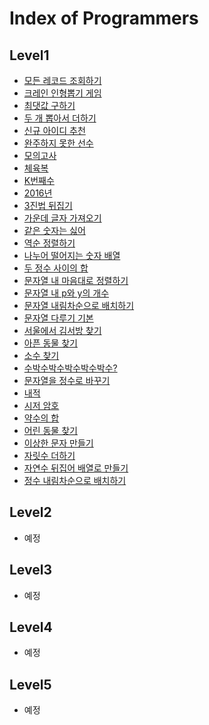 # Index of Programmers
## Level1
- [모든 레코드 조회하기](level1/PG59034.sql)
- [크레인 인형뽑기 게임](level1/PG64061.java)
- [최댓값 구하기](level1/PG59415.sql)
- [두 개 뽑아서 더하기](level1/PG68644.java)
- [신규 아이디 추천](level1/PG72410.java)
- [완주하지 못한 선수](level1/PG42576.java)
- [모의고사](level1/PG42840.java)
- [체육복](level1/PG42862.java)
- [K번째수](level1/PG42748.java)
- [2016년](level1/PG12901.java)
- [3진법 뒤집기](level1/PG68935.java)
- [가운데 글자 가져오기](level1/PG12903.java)
- [같은 숫자는 싫어](level1/PG12906.java)
- [역순 정렬하기](level1/PG59035.sql)
- [나누어 떨어지는 숫자 배열](level1/PG12910.java)
- [두 정수 사이의 합](level1/PG12912.java)
- [문자열 내 마음대로 정렬하기](level1/PG12915.java)
- [문자열 내 p와 y의 개수](level1/PG12916.java)
- [문자열 내림차순으로 배치하기](level1/PG12917.java)
- [문자열 다루기 기본](level1/PG12918.java)
- [서울에서 김서방 찾기](level1/PG12919.java)
- [아픈 동물 찾기](level1/PG59036.sql)
- [소수 찾기](level1/PG12921.java)
- [수박수박수박수박수박수?](level1/PG12922.java)
- [문자열을 정수로 바꾸기](level1/PG12925.java)
- [내적](level1/PG70128.java)
- [시저 암호](level1/PG12926.java)
- [약수의 합](level1/PG12928.java)
- [어린 동물 찾기](level1/PG59037.sql)
- [이상한 문자 만들기](level1/PG12930.java)
- [자릿수 더하기](level1/PG12931.java)
- [자연수 뒤집어 배열로 만들기](level1/PG12932.java)
- [정수 내림차순으로 배치하기](level1/PG12933.java)
## Level2
- 예정

## Level3
- 예정

## Level4
- 예정

## Level5
- 예정